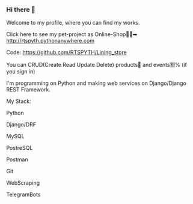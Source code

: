 ### Hi there 👋

Welcome to my profile, where you can find my works.

Click here to see my pet-project as Online-Shop🛒💸➡
http://rtspyth.pythonanywhere.com

Code: https://github.com/RTSPYTH/Lining_store

You can CRUD(Create Read Update Delete) products👟 and events🈹% (if you sign in)


I'm programming on Python and making web services on Django/Django REST Framework.

My Stack:

  Python
  
  Django/DRF
  
  MySQL
  
  PostreSQL
  
  Postman
  
  Git
  
  WebScraping
  
  TelegramBots
